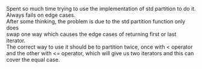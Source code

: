 Spent so much time trying to use the implementation of std partition to do it.\
Always fails on edge cases.\
After some thinking, the problem is due to the std partition function only does\
swap one way which causes the edge cases of returning first or last iterator.\
The correct way to use it should be to partition twice, once with < operator\
and the other with <= operator, which will give us two iterators and this can\
cover the equal case.
